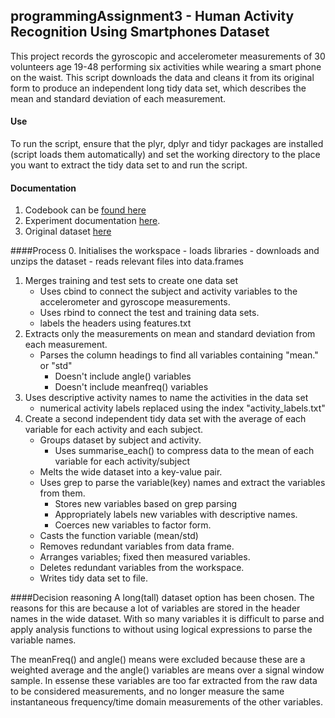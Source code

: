 ## programmingAssignment3 - Human Activity Recognition Using Smartphones Dataset
This project records the gyroscopic and accelerometer measurements of 30 volunteers age 19-48 performing six activities while wearing a smart phone on the waist. This script downloads the data and cleans it from its original form to produce an independent long tidy data set, which describes the mean and standard deviation of each measurement. 

#### Use 
To run the script, ensure that the plyr, dplyr and tidyr packages are installed (script loads them automatically) and set the working directory to the place you want to extract the tidy data set to and run the script.

#### Documentation
1. Codebook can be [found here](https://github.com/alunmeredith/programmingAssignment3/blob/master/codebook.md)  
2. Experiment documentation  [here](http://archive.ics.uci.edu/ml/datasets/Human+Activity+Recognition+Using+Smartphones).  
3. Original dataset [here](https://d396qusza40orc.cloudfront.net/getdata%2Fprojectfiles%2FUCI%20HAR%20Dataset.zip )  

####Process
0. Initialises the workspace
	- loads libraries
	- downloads and unzips the dataset
	- reads relevant files into data.frames
1. Merges training and test sets to create one data set
	- Uses cbind to connect the subject and activity variables to the accelerometer and gyroscope measurements.
	- Uses rbind to connect the test and training data sets. 
	- labels the headers using features.txt
2. Extracts only the measurements on mean and standard deviation from each measurement. 
	- Parses the column headings to find all variables containing "mean." or "std"
	    - Doesn't include angle() variables
	    - Doesn't include meanfreq() variables
3. Uses descriptive activity names to name the activities in the data set
	- numerical activity labels replaced using the index "activity_labels.txt"
4. Create a second independent tidy data set with the average of each variable for each activity and each subject.
    - Groups dataset by subject and activity.
		- Uses summarise_each() to compress data to the mean of each variable for each activity/subject 
	- Melts the wide dataset into a key-value pair. 
	- Uses grep to parse the variable(key) names and extract the variables from them. 
		- Stores new variables based on grep parsing
		- Appropriately labels new variables with descriptive names.
		- Coerces new variables to factor form. 
	- Casts the function variable (mean/std) 
	- Removes redundant variables from data frame. 
	- Arranges variables; fixed then measured variables. 
	- Deletes redundant variables from the workspace. 
	- Writes tidy data set to file. 
  
####Decision reasoning
A long(tall) dataset option has been chosen. The reasons for this are because a lot of variables are stored in the header names in the wide dataset. With so many variables it is difficult to parse and apply analysis functions to without using logical expressions to parse the variable names. 

The meanFreq() and angle() means were excluded because these are a weighted average and the angle() variables are means over a signal window sample. In essense these variables are too far extracted from the raw data to be considered measurements, and no longer measure the same instantaneous frequency/time domain measurements of the other variables.  

